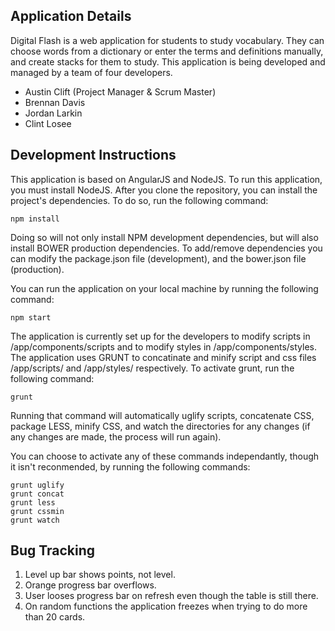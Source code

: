 ## Application Details

Digital Flash is a web application for students to study vocabulary.  They can choose words from a dictionary or enter the terms and definitions manually, and create stacks for them to study.  This application is being developed and managed by a team of four developers.

- Austin Clift (Project Manager & Scrum Master)
- Brennan Davis
- Jordan Larkin
- Clint Losee

## Development Instructions

This application is based on AngularJS and NodeJS.  To run this application, you must install NodeJS.  After you clone the repository, you can install the project's dependencies.  To do so, run the following command:

```
npm install
```

Doing so will not only install NPM development dependencies, but will also install BOWER production dependencies.  To add/remove dependencies you can modify the package.json file (development), and the bower.json file (production).

You can run the application on your local machine by running the following command:

```
npm start
```

The application is currently set up for the developers to modify scripts in /app/components/scripts and to modify styles in /app/components/styles.  The application uses GRUNT to concatinate and minify script and css files /app/scripts/ and /app/styles/ respectively.  To activate grunt, run the following command:

``` 
grunt
```

Running that command will automatically uglify scripts, concatenate CSS, package LESS, minify CSS, and watch the directories for any changes (if any changes are made, the process will run again).

You can choose to activate any of these commands independantly, though it isn't reconmended, by running the following commands:

```
grunt uglify
grunt concat
grunt less
grunt cssmin
grunt watch
```

## Bug Tracking
1) Level up bar shows points, not level.
2) Orange progress bar overflows.
3) User looses progress bar on refresh even though the table is still there.
4) On random functions the application freezes when trying to do more than 20 cards.